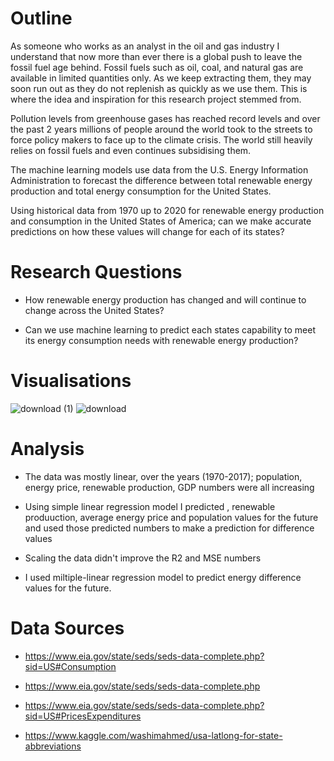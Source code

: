 # Outline
As someone who works as an analyst in the oil and gas industry I understand that now more than ever there is a global push to leave the fossil fuel age behind. Fossil fuels such as oil, coal, and natural gas are available in limited quantities only. As we keep extracting them, they may soon run out as they do not replenish as quickly as we use them. This is where the idea and inspiration for this research project stemmed from. 

Pollution levels from greenhouse gases has reached record levels and over the past 2 years millions of people around the world took to the streets to force policy makers to face up to the climate crisis. The world still heavily relies on fossil fuels and even continues subsidising them.

The machine learning models use data from the U.S. Energy Information Administration to forecast the difference between total renewable energy production and total energy consumption for the United States.

Using historical data from 1970 up to 2020 for renewable energy production and consumption in the United States of America; can we make accurate predictions on how these values will change for each of its states? 

# Research Questions
* How renewable energy production has changed and will continue to change across the United States?
 
* Can we use machine learning to predict each states capability to meet its energy consumption needs with renewable energy production?

# Visualisations
![download (1)](https://user-images.githubusercontent.com/80393628/137627306-7b0d3820-f3b7-4967-8243-1e91414b8d52.png) ![download](https://user-images.githubusercontent.com/80393628/137627307-367945ba-83a4-4aff-ad6b-c5287b6d002b.png)



# Analysis
* The data was mostly linear, over the years (1970-2017); population, energy price, renewable production, GDP numbers were all increasing

* Using simple linear regression model I predicted , renewable produuction, average energy price and population values for the future and used those predicted numbers to make a prediction for difference values
 
* Scaling the data didn't improve the R2 and MSE numbers

* I used miltiple-linear regression model to predict energy difference values for the future.

# Data Sources
* https://www.eia.gov/state/seds/seds-data-complete.php?sid=US#Consumption

* https://www.eia.gov/state/seds/seds-data-complete.php

* https://www.eia.gov/state/seds/seds-data-complete.php?sid=US#PricesExpenditures

* https://www.kaggle.com/washimahmed/usa-latlong-for-state-abbreviations

